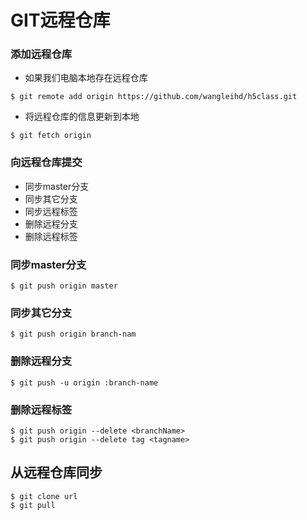 # GIT远程仓库

### 添加远程仓库

* 如果我们电脑本地存在远程仓库

```
$ git remote add origin https://github.com/wangleihd/h5class.git
```

* 将远程仓库的信息更新到本地

```
$ git fetch origin
```

### 向远程仓库提交

* 同步master分支
* 同步其它分支
* 同步远程标签
* 删除远程分支
* 删除远程标签

### 同步master分支

```
$ git push origin master
```

### 同步其它分支

```
$ git push origin branch-nam
```

### 删除远程分支

```
$ git push -u origin :branch-name
```

### 删除远程标签

```
$ git push origin --delete <branchName>
$ git push origin --delete tag <tagname>
```

## 从远程仓库同步

```
$ git clone url
$ git pull
```

